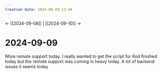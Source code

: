 ```yaml
---
Creation Date: 2024-09-09 13:44
---
```


<- [[2024-09-08]] | [[2024-09-10]]  ->

# 2024-09-09
More remote support today. I really wanted to get the script for Rod finished today but the remote support was coming in heavy today. A lot of backend issues it seems today 